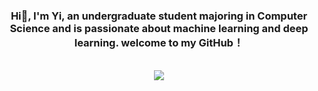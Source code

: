 ### <div align="center">Hi👋, I'm Yi, an undergraduate student majoring in Computer Science and is passionate about machine learning and deep learning. welcome to my GitHub！</div>  

<br/> 
<div align="center"><img src="https://github-readme-stats.vercel.app/api/top-langs/?username=yiocean&hide_border=true&layout=compact" align="center" /></div>  
<br/> 

<!--
**yiocean/yiocean** is a ✨ _special_ ✨ repository because its `README.md` (this file) appears on your GitHub profile.

Here are some ideas to get you started:

- 🔭 I’m currently working on ...
- 🌱 I’m currently learning ...
- 👯 I’m looking to collaborate on ...
- 🤔 I’m looking for help with ...
- 💬 Ask me about ...
- 📫 How to reach me: ...
- 😄 Pronouns: ...
- ⚡ Fun fact: ...
-->
